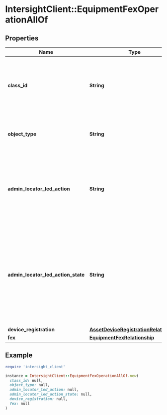 # IntersightClient::EquipmentFexOperationAllOf

## Properties

| Name | Type | Description | Notes |
| ---- | ---- | ----------- | ----- |
| **class_id** | **String** | The fully-qualified name of the instantiated, concrete type. This property is used as a discriminator to identify the type of the payload when marshaling and unmarshaling data. | [default to &#39;equipment.FexOperation&#39;] |
| **object_type** | **String** | The fully-qualified name of the instantiated, concrete type. The value should be the same as the &#39;ClassId&#39; property. | [default to &#39;equipment.FexOperation&#39;] |
| **admin_locator_led_action** | **String** | Action performed on the locator LED for a FEX. * &#x60;None&#x60; - No operation action for the Locator Led of an equipment. * &#x60;TurnOn&#x60; - Turn on the Locator Led of an equipment. * &#x60;TurnOff&#x60; - Turn off the Locator Led of an equipment. | [optional][default to &#39;None&#39;] |
| **admin_locator_led_action_state** | **String** | Defines status of action performed on AdminLocatorLedState. * &#x60;None&#x60; - Nil value when no action has been triggered by the user. * &#x60;Applied&#x60; - User configured settings are in applied state. * &#x60;Applying&#x60; - User settings are being applied on the target server. * &#x60;Failed&#x60; - User configured settings could not be applied. | [optional][default to &#39;None&#39;] |
| **device_registration** | [**AssetDeviceRegistrationRelationship**](AssetDeviceRegistrationRelationship.md) |  | [optional] |
| **fex** | [**EquipmentFexRelationship**](EquipmentFexRelationship.md) |  | [optional] |

## Example

```ruby
require 'intersight_client'

instance = IntersightClient::EquipmentFexOperationAllOf.new(
  class_id: null,
  object_type: null,
  admin_locator_led_action: null,
  admin_locator_led_action_state: null,
  device_registration: null,
  fex: null
)
```

